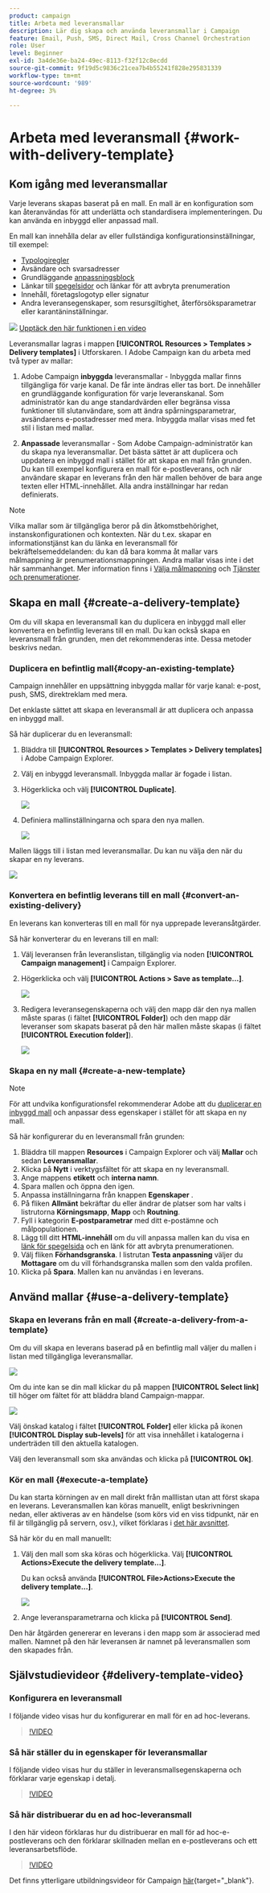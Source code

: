 ```yaml
---
product: campaign
title: Arbeta med leveransmallar
description: Lär dig skapa och använda leveransmallar i Campaign
feature: Email, Push, SMS, Direct Mail, Cross Channel Orchestration
role: User
level: Beginner
exl-id: 3a4de36e-ba24-49ec-8113-f32f12c8ecdd
source-git-commit: 9f19d5c9836c21cea7b4b55241f828e295831339
workflow-type: tm+mt
source-wordcount: '989'
ht-degree: 3%

---
```


# Arbeta med leveransmall {#work-with-delivery-template}

## Kom igång med leveransmallar

Varje leverans skapas baserat på en mall. En mall är en konfiguration som kan återanvändas för att underlätta och standardisera implementeringen. Du kan använda en inbyggd eller anpassad mall.

En mall kan innehålla delar av eller fullständiga konfigurationsinställningar, till exempel:

* [Typologiregler](../../automation/campaign-opt/campaign-typologies.md)
* Avsändare och svarsadresser
* Grundläggande [anpassningsblock](../send/personalization-blocks.md)
* Länkar till [spegelsidor](../send/mirror-page.md) och länkar för att avbryta prenumeration
* Innehåll, företagslogotyp eller signatur
* Andra leveransegenskaper, som resursgiltighet, återförsöksparametrar eller karantäninställningar.

![](assets/do-not-localize/how-to-video.png) [Upptäck den här funktionen i en video](#delivery-template-video)

Leveransmallar lagras i mappen **[!UICONTROL Resources > Templates > Delivery templates]** i Utforskaren. I Adobe Campaign kan du arbeta med två typer av mallar:

1. Adobe Campaign **inbyggda** leveransmallar - Inbyggda mallar finns tillgängliga för varje kanal. De får inte ändras eller tas bort. De innehåller en grundläggande konfiguration för varje leveranskanal. Som administratör kan du ange standardvärden eller begränsa vissa funktioner till slutanvändare, som att ändra spårningsparametrar, avsändarens e-postadresser med mera. Inbyggda mallar visas med fet stil i listan med mallar.

1. **Anpassade** leveransmallar - Som Adobe Campaign-administratör kan du skapa nya leveransmallar. Det bästa sättet är att duplicera och uppdatera en inbyggd mall i stället för att skapa en mall från grunden. Du kan till exempel konfigurera en mall för e-postleverans, och när användare skapar en leverans från den här mallen behöver de bara ange texten eller HTML-innehållet. Alla andra inställningar har redan definierats.

>[!NOTE]
>
>Vilka mallar som är tillgängliga beror på din åtkomstbehörighet, instanskonfigurationen och kontexten. När du t.ex. skapar en informationstjänst kan du länka en leveransmall för bekräftelsemeddelanden: du kan då bara komma åt mallar vars målmappning är prenumerationsmappningen. Andra mallar visas inte i det här sammanhanget. Mer information finns i [Välja målmappning](../audiences/target-mappings.md) och [Tjänster och prenumerationer](../start/subscriptions.md).


## Skapa en mall {#create-a-delivery-template}

Om du vill skapa en leveransmall kan du duplicera en inbyggd mall eller konvertera en befintlig leverans till en mall. Du kan också skapa en leveransmall från grunden, men det rekommenderas inte. Dessa metoder beskrivs nedan.

### Duplicera en befintlig mall{#copy-an-existing-template}

Campaign innehåller en uppsättning inbyggda mallar för varje kanal: e-post, push, SMS, direktreklam med mera.

Det enklaste sättet att skapa en leveransmall är att duplicera och anpassa en inbyggd mall.

Så här duplicerar du en leveransmall:

1. Bläddra till **[!UICONTROL Resources > Templates > Delivery templates]** i Adobe Campaign Explorer.
1. Välj en inbyggd leveransmall. Inbyggda mallar är fogade i listan.
1. Högerklicka och välj **[!UICONTROL Duplicate]**.

   ![](assets/duplicate-built-in-template.png)

1. Definiera mallinställningarna och spara den nya mallen.

   ![](assets/delivery-template-new.png)

Mallen läggs till i listan med leveransmallar. Du kan nu välja den när du skapar en ny leverans.

![](assets/select-the-new-template.png)

### Konvertera en befintlig leverans till en mall {#convert-an-existing-delivery}

En leverans kan konverteras till en mall för nya upprepade leveransåtgärder.

Så här konverterar du en leverans till en mall:

1. Välj leveransen från leveranslistan, tillgänglig via noden **[!UICONTROL Campaign management]** i Campaign Explorer.

1. Högerklicka och välj **[!UICONTROL Actions > Save as template...]**.

   ![](assets/save-as-template.png)

1. Redigera leveransegenskaperna och välj den mapp där den nya mallen måste sparas (i fältet **[!UICONTROL Folder]**) och den mapp där leveranser som skapats baserat på den här mallen måste skapas (i fältet **[!UICONTROL Execution folder]**).

   ![](assets/template-select-folders.png)

### Skapa en ny mall {#create-a-new-template}

>[!NOTE]
>
>För att undvika konfigurationsfel rekommenderar Adobe att du [duplicerar en inbyggd mall](#copy-an-existing-template) och anpassar dess egenskaper i stället för att skapa en ny mall.

Så här konfigurerar du en leveransmall från grunden:

1. Bläddra till mappen **Resources** i Campaign Explorer och välj **Mallar** och sedan **Leveransmallar**.
1. Klicka på **Nytt** i verktygsfältet för att skapa en ny leveransmall.
1. Ange mappens **etikett** och **interna namn**.
1. Spara mallen och öppna den igen.
1. Anpassa inställningarna från knappen **Egenskaper** .
1. På fliken **Allmänt** bekräftar du eller ändrar de platser som har valts i listrutorna **Körningsmapp**, **Mapp** och **Routning**.
1. Fyll i kategorin **E-postparametrar** med ditt e-postämne och målpopulationen.
1. Lägg till ditt **HTML-innehåll** om du vill anpassa mallen kan du visa en [länk för spegelsida](../send/mirror-page.md) och en länk för att avbryta prenumerationen.
1. Välj fliken **Förhandsgranska**. I listrutan **Testa anpassning** väljer du **Mottagare** om du vill förhandsgranska mallen som den valda profilen.
1. Klicka på **Spara**. Mallen kan nu användas i en leverans.


## Använd mallar {#use-a-delivery-template}

### Skapa en leverans från en mall {#create-a-delivery-from-a-template}

Om du vill skapa en leverans baserad på en befintlig mall väljer du mallen i listan med tillgängliga leveransmallar.

![](assets/select-the-new-template.png)

Om du inte kan se din mall klickar du på mappen **[!UICONTROL Select link]** till höger om fältet för att bläddra bland Campaign-mappar.

![](assets/browse-templates.png)

Välj önskad katalog i fältet **[!UICONTROL Folder]** eller klicka på ikonen **[!UICONTROL Display sub-levels]** för att visa innehållet i katalogerna i underträden till den aktuella katalogen.

Välj den leveransmall som ska användas och klicka på **[!UICONTROL Ok]**.

### Kör en mall {#execute-a-template}

Du kan starta körningen av en mall direkt från malllistan utan att först skapa en leverans. Leveransmallen kan köras manuellt, enligt beskrivningen nedan, eller aktiveras av en händelse (som körs vid en viss tidpunkt, när en fil är tillgänglig på servern, osv.), vilket förklaras i [det här avsnittet](https://experienceleague.adobe.com/en/docs/campaign/automation/workflows/wf-activities/action-activities/delivery).

Så här kör du en mall manuellt:

1. Välj den mall som ska köras och högerklicka. Välj **[!UICONTROL Actions>Execute the delivery template...]**.

   Du kan också använda **[!UICONTROL File>Actions>Execute the delivery template...]**.

   ![](assets/execute-delivery-template.png)

1. Ange leveransparametrarna och klicka på **[!UICONTROL Send]**.

Den här åtgärden genererar en leverans i den mapp som är associerad med mallen. Namnet på den här leveransen är namnet på leveransmallen som den skapades från.

## Självstudievideor {#delivery-template-video}

### Konfigurera en leveransmall

I följande video visas hur du konfigurerar en mall för en ad hoc-leverans.

>[!VIDEO](https://video.tv.adobe.com/v/342082?quality=12)

### Så här ställer du in egenskaper för leveransmallar

I följande video visas hur du ställer in leveransmallsegenskaperna och förklarar varje egenskap i detalj.

>[!VIDEO](https://video.tv.adobe.com/v/338969?quality=12)

### Så här distribuerar du en ad hoc-leveransmall

I den här videon förklaras hur du distribuerar en mall för ad hoc-e-postleverans och den förklarar skillnaden mellan en e-postleverans och ett leveransarbetsflöde.

>[!VIDEO](https://video.tv.adobe.com/v/338965?quality=12)

Det finns ytterligare utbildningsvideor för Campaign [här](https://experienceleague.adobe.com/docs/campaign-learn/tutorials/getting-started/introduction-to-adobe-campaign.html){target="_blank"}.
